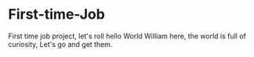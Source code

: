 # First-time-Job
First time job project, let's roll
hello World William here, the world is full of curiosity, Let's go and get them.
